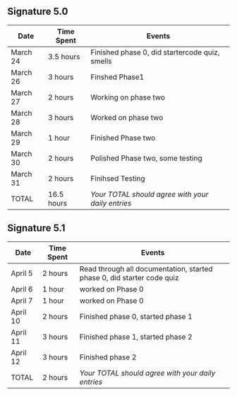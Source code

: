 ## Signature 5.0

| Date        | Time Spent | Events
|-------------|------------|--------------------
|  March 24   | 3.5 hours  | Finished phase 0, did startercode quiz, smells
|  March 26   | 3 hours    | Finshed Phase1
|  March 27   | 2 hours    | Working on phase two
|  March 28   | 3 hours    | Worked on phase two
|  March 29   | 1 hour     | Finished Phase two
|  March 30   | 2 hours    | Polished Phase two, some testing
|  March 31   | 2 hours    | Finihsed Testing
|  TOTAL      | 16.5 hours | *Your TOTAL should agree with your daily entries*


## Signature 5.1

| Date     | Time Spent | Events
|----------|------------|--------------------
| April 5  | 2 hours    | Read through all documentation, started phase 0, did starter code quiz
| April 6  | 1 hour     | worked on Phase 0
| April 7  | 1 hour     | worked on Phase 0
| April 10 | 2 hours    | Finished phase 0, started phase 1
| April 11 | 3 hours    | Finished phase 1, started phase 2
| April 12 | 3 hours    | Finished phase 2
| TOTAL    | 2 hours    | *Your TOTAL should agree with your daily entries*
